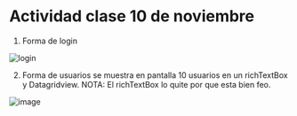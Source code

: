 # Actividad clase 10 de noviembre
1. Forma de login

![login](https://user-images.githubusercontent.com/4912547/48298268-df190480-e477-11e8-9a99-aea0614ed3c6.PNG)

2. Forma de usuarios se muestra en pantalla 10 usuarios en un richTextBox y Datagridview. 
NOTA: El richTextBox lo quite por que esta bien feo.

![image](https://user-images.githubusercontent.com/4912547/48976108-da3e7e00-f03d-11e8-9ed5-b53593c0d2f0.png)
